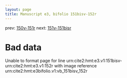 ```yaml
---
layout: page
title: Manuscript e3, bifolio 151bisv-152r
---
```


prev: [150v-151r](../150v-151r/) next: [151v-151bisr](../151v-151bisr/)

# Bad data

Unable to format page for line urn:cite2:hmt:e3.v1:151bisv-urn:cite2:hmt:e3.v1:152r with image reference urn:cite2:hmt:e3bifolio.v1:vb_151bisv_152r
